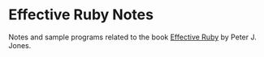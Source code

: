 Effective Ruby Notes 
=== 

Notes and sample programs related to the book [Effective Ruby](http://effectiveruby.com) by Peter J. Jones.


